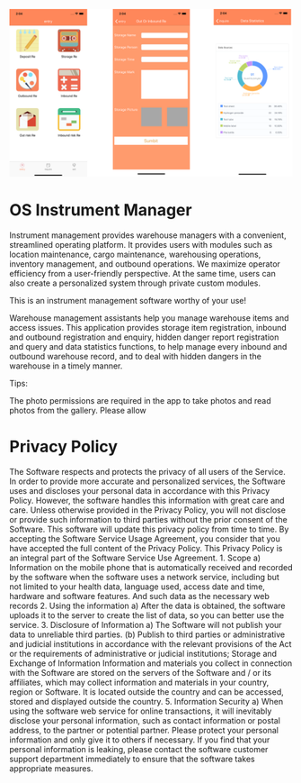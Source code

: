 
![](https://github.com/LevineLL/Project/blob/master/OSManager.png)

# OS Instrument Manager

Instrument management provides warehouse managers with a convenient, streamlined operating platform. It provides users with modules such as location maintenance, cargo maintenance, warehousing operations, inventory management, and outbound operations. We maximize operator efficiency from a user-friendly perspective. At the same time, users can also create a personalized system through private custom modules.

This is an instrument management software worthy of your use!

Warehouse management assistants help you manage warehouse items and access issues. This application provides storage item registration, inbound and outbound registration and enquiry, hidden danger report registration and query and data statistics functions, to help manage every inbound and outbound warehouse record, and to deal with hidden dangers in the warehouse in a timely manner.

Tips:

The photo permissions are required in the app to take photos and read photos from the gallery. Please allow





# Privacy Policy

The Software respects and protects the privacy of all users of the Service. In order to provide more accurate and personalized services, the Software uses and discloses your personal data in accordance with this Privacy Policy. However, the software handles this information with great care and care. Unless otherwise provided in the Privacy Policy, you will not disclose or provide such information to third parties without the prior consent of the Software. This software will update this privacy policy from time to time. By accepting the Software Service Usage Agreement, you consider that you have accepted the full content of the Privacy Policy. This Privacy Policy is an integral part of the Software Service Use Agreement. 1. Scope a) Information on the mobile phone that is automatically received and recorded by the software when the software uses a network service, including but not limited to your health data, language used, access date and time, hardware and software features. And such data as the necessary web records 2. Using the information a) After the data is obtained, the software uploads it to the server to create the list of data, so you can better use the service. 3. Disclosure of Information a) The Software will not publish your data to unreliable third parties. (b) Publish to third parties or administrative and judicial institutions in accordance with the relevant provisions of the Act or the requirements of administrative or judicial institutions; Storage and Exchange of Information Information and materials you collect in connection with the Software are stored on the servers of the Software and / or its affiliates, which may collect information and materials in your country, region or Software. It is located outside the country and can be accessed, stored and displayed outside the country. 5. Information Security a) When using the software web service for online transactions, it will inevitably disclose your personal information, such as contact information or postal address, to the partner or potential partner. Please protect your personal information and only give it to others if necessary. If you find that your personal information is leaking, please contact the software customer support department immediately to ensure that the software takes appropriate measures.

